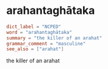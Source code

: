 # arahantaghātaka

``` toml
dict_label = "NCPED"
word = "arahantaghātaka"
summary = "the killer of an arahat"
grammar_comment = "masculine"
see_also = ["arahat"]
```

the killer of an arahat

